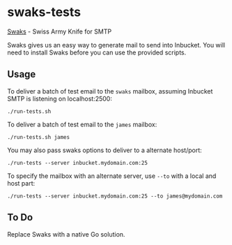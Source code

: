 swaks-tests
===========

[Swaks](http://www.jetmore.org/john/code/swaks/) - Swiss Army Knife for SMTP

Swaks gives us an easy way to generate mail to send into Inbucket.  You will need to
install Swaks before you can use the provided scripts.

## Usage

To deliver a batch of test email to the `swaks` mailbox, assuming Inbucket SMTP is listening
on localhost:2500:

    ./run-tests.sh

To deliver a batch of test email to the `james` mailbox:

    ./run-tests.sh james

You may also pass swaks options to deliver to a alternate host/port:

    ./run-tests --server inbucket.mydomain.com:25

To specify the mailbox with an alternate server, use `--to` with a local and host part:

    ./run-tests --server inbucket.mydomain.com:25 --to james@mydomain.com

## To Do

Replace Swaks with a native Go solution.
